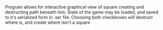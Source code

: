Program allows for interactive graphical view of square creating and destructing path beneath him. State of the game may be loaded, and saved to it's serialized form in .ser file.
Choosing both checkboxes will destruct where is, and create where isin't a square
